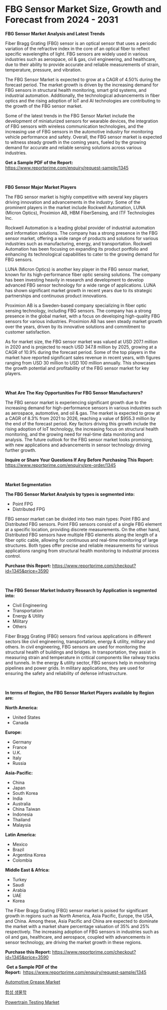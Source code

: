 <p><h1>FBG Sensor Market Size, Growth and Forecast from 2024 - 2031</h1></p><p><strong>FBG Sensor Market Analysis and Latest Trends</strong></p>
<p><p>Fiber Bragg Grating (FBG) sensor is an optical sensor that uses a periodic variation of the refractive index in the core of an optical fiber to reflect specific wavelengths of light. FBG sensors are widely used in various industries such as aerospace, oil & gas, civil engineering, and healthcare, due to their ability to provide accurate and reliable measurements of strain, temperature, pressure, and vibration.</p><p>The FBG Sensor Market is expected to grow at a CAGR of 4.50% during the forecast period. The market growth is driven by the increasing demand for FBG sensors in structural health monitoring, smart grid systems, and industrial automation. Additionally, the technological advancements in fiber optics and the rising adoption of IoT and AI technologies are contributing to the growth of the FBG sensor market.</p><p>Some of the latest trends in the FBG Sensor Market include the development of miniaturized sensors for wearable devices, the integration of FBG sensors with wireless communication technologies, and the increasing use of FBG sensors in the automotive industry for monitoring vehicle performance and safety. Overall, the FBG sensor market is expected to witness steady growth in the coming years, fueled by the growing demand for accurate and reliable sensing solutions across various industries.</p></p>
<p><strong>Get a Sample PDF of the Report:&nbsp;</strong> <a href="https://www.reportprime.com/enquiry/request-sample/1345">https://www.reportprime.com/enquiry/request-sample/1345</a></p>
<p>&nbsp;</p>
<p><strong>FBG Sensor Major Market Players</strong></p>
<p><p>The FBG sensor market is highly competitive with several key players driving innovation and advancements in the industry. Some of the prominent players in the market include Rockwell Automation, LUNA (Micron Optics), Proximion AB, HBM FiberSensing, and ITF Technologies Inc.</p><p>Rockwell Automation is a leading global provider of industrial automation and information solutions. The company has a strong presence in the FBG sensor market, offering a wide range of products and solutions for various industries such as manufacturing, energy, and transportation. Rockwell Automation has been focusing on expanding its product portfolio and enhancing its technological capabilities to cater to the growing demand for FBG sensors.</p><p>LUNA (Micron Optics) is another key player in the FBG sensor market, known for its high-performance fiber optic sensing solutions. The company has been investing heavily in research and development to develop advanced FBG sensor technology for a wide range of applications. LUNA has shown significant market growth in recent years due to its strategic partnerships and continuous product innovations.</p><p>Proximion AB is a Sweden-based company specializing in fiber optic sensing technology, including FBG sensors. The company has a strong presence in the global market, with a focus on developing high-quality FBG sensors for various industries. Proximion AB has seen steady market growth over the years, driven by its innovative solutions and commitment to customer satisfaction.</p><p>As for market size, the FBG sensor market was valued at USD 207.1 million in 2020 and is projected to reach USD 347.8 million by 2025, growing at a CAGR of 10.9% during the forecast period. Some of the top players in the market have reported significant sales revenue in recent years, with figures ranging from USD 30 million to USD 100 million annually. This showcases the growth potential and profitability of the FBG sensor market for key players.</p></p>
<p>&nbsp;</p>
<p><strong>What Are The Key Opportunities For FBG Sensor Manufacturers?</strong></p>
<p><p>The FBG sensor market is experiencing significant growth due to the increasing demand for high-performance sensors in various industries such as aerospace, automotive, and oil & gas. The market is expected to grow at a CAGR of 8.3% from 2021 to 2026, reaching a value of $955.3 million by the end of the forecast period. Key factors driving this growth include the rising adoption of IoT technology, the increasing focus on structural health monitoring, and the growing need for real-time data monitoring and analysis. The future outlook for the FBG sensor market looks promising, with new applications and advancements in sensor technology driving further growth.</p></p>
<p><strong>Inquire or Share Your Questions If Any Before Purchasing This Report:</strong> <a href="https://www.reportprime.com/enquiry/pre-order/1345">https://www.reportprime.com/enquiry/pre-order/1345</a></p>
<p>&nbsp;</p>
<p><strong>Market Segmentation</strong></p>
<p><strong>The FBG Sensor Market Analysis by types is segmented into:</strong></p>
<p><ul><li>Point FPG</li><li>Distributed FPG</li></ul></p>
<p><p>FBG sensor market can be divided into two main types: Point FBG and Distributed FBG sensors. Point FBG sensors consist of a single FBG element at a specific location, providing discrete measurements. On the other hand, Distributed FBG sensors have multiple FBG elements along the length of a fiber optic cable, allowing for continuous and real-time monitoring of large structures. Both types offer precise and reliable measurements for various applications ranging from structural health monitoring to industrial process control.</p></p>
<p><strong>Purchase this Report:&nbsp;</strong><a href="https://www.reportprime.com/checkout?id=1345&price=3590">https://www.reportprime.com/checkout?id=1345&price=3590</a></p>
<p>&nbsp;</p>
<p><strong>The FBG Sensor Market Industry Research by Application is segmented into:</strong></p>
<p><ul><li>Civil Engineering</li><li>Transportation</li><li>Energy & Utility</li><li>Military</li><li>Others</li></ul></p>
<p><p>Fiber Bragg Grating (FBG) sensors find various applications in different sectors like civil engineering, transportation, energy & utility, military and others. In civil engineering, FBG sensors are used for monitoring the structural health of buildings and bridges. In transportation, they assist in measuring strain and temperature in critical components like railway tracks and tunnels. In the energy & utility sector, FBG sensors help in monitoring pipelines and power grids. In military applications, they are used for ensuring the safety and reliability of defense infrastructure.</p></p>
<p>&nbsp;</p>
<p><strong>In terms of Region, the FBG Sensor Market Players available by Region are:</strong></p>
<p>
    <p> <strong> North America: </strong>
        <ul>
            <li>United States</li>
            <li>Canada</li>
        </ul>
        </p> 
    <p> <strong> Europe: </strong>
        <ul>
            <li>Germany</li>
            <li>France</li>
            <li>U.K.</li>
            <li>Italy</li>
            <li>Russia</li>
        </ul>
        </p> 
    <p> <strong> Asia-Pacific: </strong>
        <ul>
            <li>China</li>
            <li>Japan</li>
            <li>South Korea</li>
            <li>India</li>
            <li>Australia</li>
            <li>China Taiwan</li>
            <li>Indonesia</li>
            <li>Thailand</li>
            <li>Malaysia</li>
        </ul>
        </p> 
    <p> <strong> Latin America: </strong>
        <ul>
            <li>Mexico</li>
            <li>Brazil</li>
            <li>Argentina Korea</li>
            <li>Colombia</li>
        </ul>
        </p> 
    <p> <strong> Middle East & Africa: </strong>
        <ul>
            <li>Turkey</li>
            <li>Saudi</li>
            <li>Arabia</li>
            <li>UAE</li>
            <li>Korea</li>
        </ul>
    </p>
    </p>
<p><p>The Fiber Bragg Grating (FBG) sensor market is poised for significant growth in regions such as North America, Asia Pacific, Europe, the USA, and China. Among these, Asia Pacific and China are expected to dominate the market with a market share percentage valuation of 35% and 25% respectively. The increasing adoption of FBG sensors in industries such as oil and gas, healthcare, and aerospace, coupled with advancements in sensor technology, are driving the market growth in these regions.</p></p>
<p><strong>Purchase this Report: </strong><a href="https://www.reportprime.com/checkout?id=1345&price=3590">https://www.reportprime.com/checkout?id=1345&price=3590</a></p>
<p>&nbsp;<strong>Get a Sample PDF of the Report:&nbsp;&nbsp;</strong><a href="https://www.reportprime.com/enquiry/request-sample/1345">https://www.reportprime.com/enquiry/request-sample/1345</a></p>
<p><strong></strong></p>
<p><p><a href="https://issuu.com/reportprime-2/docs/automotive-grease-market-size-2030.pptx">Automotive Grease Market</a></p><p><a href="https://github.com/royErdmtyan906778/Market-Research-Report-List-1/blob/main/59011428490.md">합성 생물학</a></p><p><a href="https://issuu.com/reportprime-2/docs/powertrain-testing-market-size-2030.pptx">Powertrain Testing Market</a></p></p>